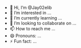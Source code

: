 - 👋 Hi, I’m @Jay02elib
- 👀 I’m interested in ...
- 🌱 I’m currently learning ...
- 💞️ I’m looking to collaborate on ...
- 📫 How to reach me ...
- 😄 Pronouns: ...
- ⚡ Fun fact: ...

<!---
Jay02elib/Jay02elib is a ✨ special ✨ repository because its `README.md` (this file) appears on your GitHub profile.
You can click the Preview link to take a look at your changes.
--->
